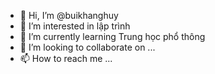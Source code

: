 - 👋 Hi, I’m @buikhanghuy
- 👀 I’m interested in  lập trình
- 🌱 I’m currently learning Trung học phổ thông
- 💞️ I’m looking to collaborate on ...
- 📫 How to reach me ...

<!---
buikhanghuy/buikhanghuy is a ✨ special ✨ repository because its `README.md` (this file) appears on your GitHub profile.
You can click the Preview link to take a look at your changes.
--->
